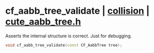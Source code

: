 # cf_aabb_tree_validate | [collision](https://github.com/RandyGaul/cute_framework/blob/master/docs/collision/README.md) | [cute_aabb_tree.h](https://github.com/RandyGaul/cute_framework/blob/master/include/cute_aabb_tree.h)

Asserts the internal structure is correct. Just for debugging.

```cpp
void cf_aabb_tree_validate(const CF_AabbTree tree);
```

